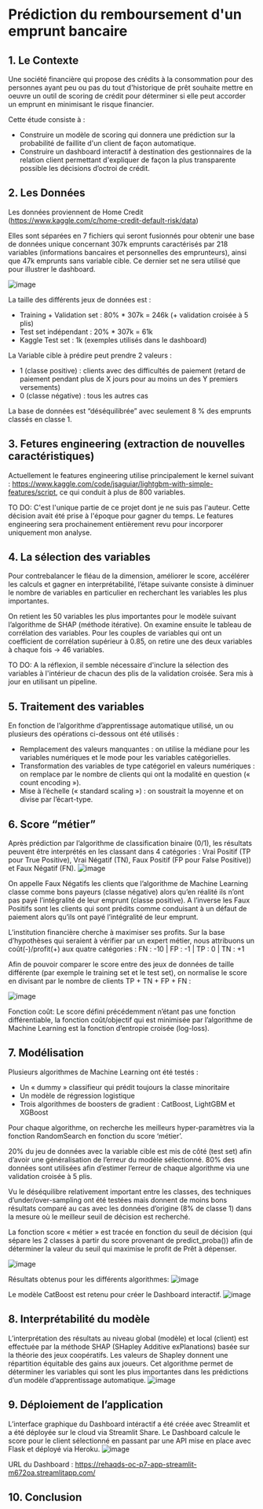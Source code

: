 # Prédiction du remboursement d'un emprunt bancaire


## 1. Le Contexte

Une société financière qui propose des crédits à la consommation pour des personnes ayant peu ou pas du tout d'historique de prêt souhaite mettre en oeuvre un outil de scoring de crédit pour déterminer si elle peut accorder un emprunt en minimisant le risque financier.

Cette étude consiste à :
- Construire un modèle de scoring qui donnera une prédiction sur la probabilité de faillite d'un client de façon
automatique.
- Construire un dashboard interactif à destination des gestionnaires de la relation client permettant
d'expliquer de façon la plus transparente possible les décisions d’octroi de crédit.


## 2. Les Données

Les données proviennent de Home Credit (https://www.kaggle.com/c/home-credit-default-risk/data)

Elles sont séparées en 7 fichiers qui seront fusionnés pour obtenir une base de données unique concernant 307k
emprunts caractérisés par 218 variables (informations bancaires et personnelles des emprunteurs), ainsi que 47k
emprunts sans variable cible. Ce dernier set ne sera utilisé que pour illustrer le dashboard.

![image](https://user-images.githubusercontent.com/108366684/195057349-fc71a3c6-3411-424a-b81b-3de807940ce3.png)

La taille des différents jeux de données est :
- Training + Validation set : 80% * 307k = 246k (+ validation croisée à 5 plis)
- Test set indépendant : 20% * 307k = 61k
- Kaggle Test set : 1k (exemples utilisés dans le dashboard)

La Variable cible à prédire peut prendre 2 valeurs :
- 1 (classe positive) : clients avec des difficultés de paiement (retard de paiement pendant plus de X jours
pour au moins un des Y premiers versements)
- 0 (classe négative) : tous les autres cas

La base de données est “déséquilibrée” avec seulement 8 % des emprunts classés en classe 1.


## 3. Fetures engineering (extraction de nouvelles caractéristiques)

Actuellement le features engineering utilise principalement le kernel suivant :
https://www.kaggle.com/code/jsaguiar/lightgbm-with-simple-features/script, ce qui conduit à plus de 800
variables.

TO DO: C'est l'unique partie de ce projet dont je ne suis pas l'auteur. Cette décision avait été prise à l'époque pour gagner du temps. 
Le features engineering sera prochainement entièrement revu pour incorporer uniquement mon analyse.


## 4. La sélection des variables

Pour contrebalancer le fléau de la dimension, améliorer le score, accélérer les calculs et gagner en
interprétabilité, l’étape suivante consiste à diminuer le nombre de variables en particulier en recherchant les
variables les plus importantes.

On retient les 50 variables les plus importantes pour le modèle suivant l’algorithme de SHAP (méthode itérative). 
On examine ensuite le tableau de corrélation des variables. Pour les couples de variables qui ont un coefficient de corrélation supérieur
à 0.85, on retire une des deux variables à chaque fois → 46 variables.

TO DO: A la réflexion, il semble nécessaire d'inclure la sélection des variables à l'intérieur de chacun des plis de la validation croisée. Sera mis à jour en utilisant un pipeline.


## 5. Traitement des variables

En fonction de l’algorithme d’apprentissage automatique utilisé, un ou plusieurs des opérations ci-dessous ont été utilisés :
- Remplacement des valeurs manquantes :
on utilise la médiane pour les variables numériques et le mode pour les variables catégorielles.
- Transformation des variables de type catégoriel en valeurs numériques :
on remplace par le nombre de clients qui ont la modalité en question (« count encoding »).
- Mise à l’échelle (« standard scaling ») :
on soustrait la moyenne et on divise par l’écart-type.


## 6. Score “métier”

Après prédiction par l’algorithme de classification binaire (0/1), les résultats peuvent être interprétés en les classant dans 4 catégories
: Vrai Positif (TP pour True Positive), Vrai Négatif (TN), Faux Positif (FP pour False Positive)) et Faux Négatif (FN).
![image](https://user-images.githubusercontent.com/108366684/195102441-b16212eb-d092-4ac0-adfa-69ad1eaefbc2.png)

On appelle Faux Négatifs les clients que l’algorithme de Machine Learning classe comme bons payeurs (classe négative) alors qu’en
réalité ils n’ont pas payé l’intégralité de leur emprunt (classe positive). A l’inverse les Faux Positifs sont les clients qui sont prédits
comme conduisant à un défaut de paiement alors qu’ils ont payé l’intégralité de leur emprunt.

L’institution financière cherche à maximiser ses profits. Sur la base d’hypothèses qui seraient à vérifier par un expert métier, nous
attribuons un coût(-)/profit(+) aux quatre catégories :
FN : -10 | FP : -1 | TP : 0 | TN : +1

Afin de pouvoir comparer le score entre des jeux de données de taille différente (par exemple le training set et le test set), on normalise le score en divisant
par le nombre de clients TP + TN + FP + FN :

![image](https://user-images.githubusercontent.com/108366684/195102899-099fa3ec-aad0-4928-9b1b-9ed5372026c2.png)

Fonction coût:
Le score défini précédemment n’étant pas une fonction différentiable, la fonction coût/objectif qui est minimisée par l’algorithme de Machine Learning est la fonction d’entropie croisée (log-loss).


## 7. Modélisation

Plusieurs algorithmes de Machine Learning ont été testés :
- Un « dummy » classifieur qui prédit toujours la classe minoritaire
- Un modèle de régression logistique
- Trois algorithmes de boosters de gradient : CatBoost, LightGBM et XGBoost

Pour chaque algorithme, on recherche les meilleurs hyper-paramètres via la fonction
RandomSearch en fonction du score ‘métier’.

20% du jeu de données avec la variable cible est mis de côté (test set) afin d’avoir une
généralisation de l’erreur du modèle sélectionné. 80% des données sont utilisées afin
d’estimer l’erreur de chaque algorithme via une validation croisée à 5 plis.

Vu le déséquilibre relativement important entre les classes, des techniques
d’under/over-sampling ont été testées mais donnent de moins bons résultats comparé au
cas avec les données d’origine (8% de classe 1) dans la mesure où le meilleur seuil de
décision est recherché.

La fonction score « métier » est tracée en fonction du seuil de décision (qui sépare les 2 classes à partir du score provenant de predict_proba()) afin de déterminer la valeur du seuil qui maximise le profit de Prêt à dépenser.

![image](https://user-images.githubusercontent.com/108366684/195104002-4a0b18fa-c9fb-4283-ba98-84a400789f1e.png)


Résultats obtenus pour les différents algorithmes:
![image](https://user-images.githubusercontent.com/108366684/195104423-1eccaec0-e36c-4010-9a15-fc1727f3b1b3.png)

Le modèle CatBoost est retenu pour créer le Dashboard interactif.
![image](https://user-images.githubusercontent.com/108366684/195104685-c520cde0-e43b-4a4d-aeb7-28e81738c992.png)


## 8. Interprétabilité du modèle

L’interprétation des résultats au niveau global (modèle) et local (client) est effectuée par la méthode SHAP
(SHapley Additive exPlanations) basée sur la théorie des jeux coopératifs. Les valeurs de Shapley donnent une
répartition équitable des gains aux joueurs. Cet algorithme permet de déterminer les variables qui sont les plus
importantes dans les prédictions d’un modèle d’apprentissage automatique.
![image](https://user-images.githubusercontent.com/108366684/195105640-26cb968a-9b9a-4abb-ab90-02a354ab4662.png)


## 9. Déploiement de l’application

L’interface graphique du Dashboard intéractif a été créée avec Streamlit et a été déployée sur le cloud via
Streamlit Share. Le Dashboard calcule le score pour le client sélectionné en passant par une API mise en place
avec Flask et déployé via Heroku.
![image](https://user-images.githubusercontent.com/108366684/195106209-1088d739-4098-4550-b7ed-edffdafc08aa.png)

URL du Dashboard : https://rehaqds-oc-p7-app-streamlit-m672oa.streamlitapp.com/


## 10. Conclusion


